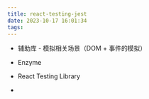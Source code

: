 ```yaml
---
title: react-testing-jest
date: 2023-10-17 16:01:34
tags:
---
```

- 辅助库 - 模拟相关场景（DOM + 事件的模拟）
- Enzyme
- React Testing Library

- 
